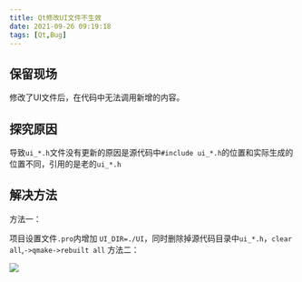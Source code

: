 ```yaml
---
title: Qt修改UI文件不生效
date: 2021-09-26 09:19:18
tags: [Qt,Bug]
---
```

## 保留现场

修改了UI文件后，在代码中无法调用新增的内容。

## 探究原因

导致`ui_*.h`文件没有更新的原因是源代码中`#include ui_*.h`的位置和实际生成的位置不同，引用的是老的`ui_*.h`

## 解决方法

方法一：

项目设置文件`.pro`内增加 `UI_DIR=./UI`，同时删除掉源代码目录中`ui_*.h`，`clear all`,`->qmake->rebuilt all`
方法二：

![](https://gitee.com/dominic_z/markdown_picbed/raw/master/img/20210926105252.png)

